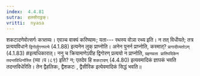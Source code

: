 ```yaml
---
index:  4.4.81
sutra:  हलसीराट्ठक्।
vritti:  nyasa
---
```


शकटादणेवोत्सर्गः कत्र्तव्यः। एवञ्च वाक्यं करिष्यामः; यता--- रथस्य वोञा रथ्य इति। न तत् विधीयते; तत्र प्रत्ययविधाने `द्विगोर्लुगनपत्ये` (4.1.88) इत्यनेन लुक् प्राप्नोति। अनेन पुनर्न प्राप्नोति, कस्मात्? `प्रागादीव्यतोऽण्` (4.1.83) #इत्यधिकारात्। ननु च क्रियामाणेऽपीह द्विगोरण् प्रत्ययो न प्राप्नोति, `ग्रहणवता प्रातिपदिकेन तदन्तविधिर्नास्ति` (व्या।प।८९) इति? न; एतदेव हि `शकटादण्` (4.4.80) इत्यवमादिकं ज्ञापकं भवति तदन्तविधेरिति। तेन द्वैहलिकः, द्वैशकटः , द्वैसीरिक इत्येवमादिकं सिद्धं भवति॥
